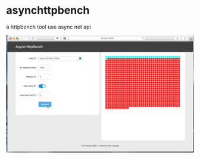# asynchttpbench
a httpbench tool use async net api


![bench](https://github.com/aruis/asynchttpbench/raw/master/bench.gif)
